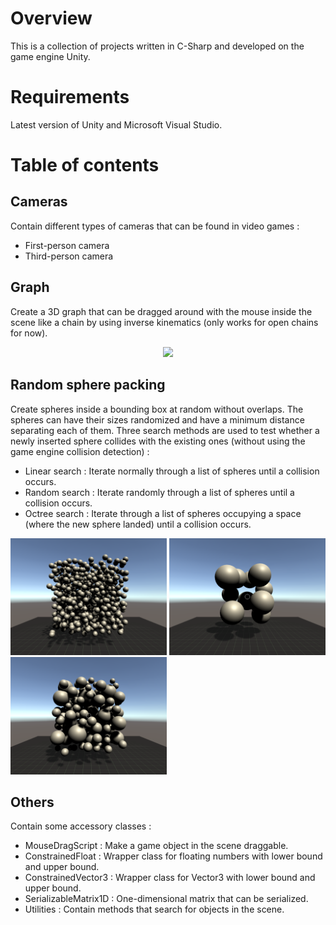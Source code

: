 # Overview
This is a collection of projects written in C-Sharp and developed on the game engine Unity.

# Requirements
Latest version of Unity and Microsoft Visual Studio.

# Table of contents

## Cameras
Contain different types of cameras that can be found in video games :
* First-person camera
* Third-person camera

## Graph
Create a 3D graph that can be dragged around with the mouse inside the scene like a chain by using inverse kinematics (only works for open chains for now).

<div align="center">
<img src="Demo/graph_scene_demo.gif" width="468">
</div>

## Random sphere packing
Create spheres inside a bounding box at random without overlaps. The spheres can have their sizes randomized and have a minimum distance separating each of them. Three search methods are used to test whether a newly inserted sphere collides with the existing ones (without using the game engine collision detection) :
* Linear search : Iterate normally through a list of spheres until a collision occurs.
* Random search : Iterate randomly through a list of spheres until a collision occurs.
* Octree search : Iterate through a list of spheres occupying a space (where the new sphere landed) until a collision occurs.

<img src="Demo/random_sphere_packing_demo1.PNG" width="250"> <img src="Demo/random_sphere_packing_demo2.PNG" width="250"> <img src="Demo/random_sphere_packing_demo3.PNG" width="250">

## Others
Contain some accessory classes :
* MouseDragScript : Make a game object in the scene draggable.
* ConstrainedFloat : Wrapper class for floating numbers with lower bound and upper bound.
* ConstrainedVector3 : Wrapper class for Vector3 with lower bound and upper bound.
* SerializableMatrix1D : One-dimensional matrix that can be serialized.
* Utilities : Contain methods that search for objects in the scene.
